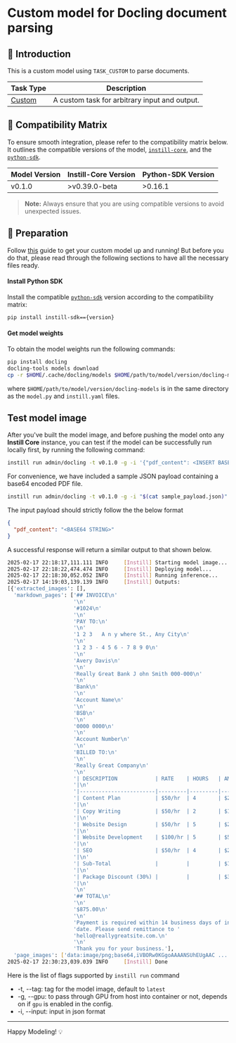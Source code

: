 # Custom model for Docling document parsing

## 📖 Introduction

This is a custom model using `TASK_CUSTOM` to parse documents.

| Task Type                                                    | Description                                   |
| ------------------------------------------------------------ | --------------------------------------------- |
| [Custom](https://www.instill.tech/docs/model/ai-task#custom) | A custom task for arbitrary input and output. |

## 🔄 Compatibility Matrix

To ensure smooth integration, please refer to the compatibility matrix below. It outlines the compatible versions of the model, [`instill-core`](https://github.com/instill-ai/instill-core), and the [`python-sdk`](https://github.com/instill-ai/python-sdk).

| Model Version | Instill-Core Version | Python-SDK Version |
| ------------- | -------------------- | ------------------ |
| v0.1.0        | >v0.39.0-beta        | >0.16.1            |

> **Note:** Always ensure that you are using compatible versions to avoid unexpected issues.

## 🚀 Preparation

Follow [this](../README.md) guide to get your custom model up and running! But before you do that, please read through the following sections to have all the necessary files ready.

#### Install Python SDK

Install the compatible [`python-sdk`](https://github.com/instill-ai/python-sdk) version according to the compatibility matrix:

```bash
pip install instill-sdk=={version}
```

#### Get model weights

To obtain the model weights run the following commands:

```bash
pip install docling
docling-tools models download
cp -r $HOME/.cache/docling/models $HOME/path/to/model/version/docling-models
```

where `$HOME/path/to/model/version/docling-models` is in the same directory as the `model.py` and `instill.yaml` files.

## Test model image

After you've built the model image, and before pushing the model onto any **Instill Core** instance, you can test if the model can be successfully run locally first, by running the following command:

```bash
instill run admin/docling -t v0.1.0 -g -i '{"pdf_content": <INSERT BASE64 STRING>}'
```

For convenience, we have included a sample JSON payload containing a base64 encoded PDF file.
```bash
instill run admin/docling -t v0.1.0 -g -i "$(cat sample_payload.json)"
```

The input payload should strictly follow the the below format

```json
{
  "pdf_content": "<BASE64 STRING>"
}
```

A successful response will return a similar output to that shown below.

```bash
2025-02-17 22:18:17,111.111 INFO     [Instill] Starting model image...
2025-02-17 22:18:22,474.474 INFO     [Instill] Deploying model...
2025-02-17 22:18:30,052.052 INFO     [Instill] Running inference...
2025-02-17 14:19:03,139.139 INFO     [Instill] Outputs:
[{'extracted_images': [],
  'markdown_pages': ['## INVOICE\n'
                     '\n'
                     '#1024\n'
                     '\n'
                     'PAY TO:\n'
                     '\n'
                     '1 2 3   A n y where St., Any City\n'
                     '\n'
                     '1 2 3 - 4 5 6 - 7 8 9 0\n'
                     '\n'
                     'Avery Davis\n'
                     '\n'
                     'Really Great Bank J ohn Smith 000-000\n'
                     '\n'
                     'Bank\n'
                     '\n'
                     'Account Name\n'
                     '\n'
                     'BSB\n'
                     '\n'
                     '0000 0000\n'
                     '\n'
                     'Account Number\n'
                     '\n'
                     'BILLED TO:\n'
                     '\n'
                     'Really Great Company\n'
                     '\n'
                     '| DESCRIPTION            | RATE    | HOURS   | AMOUNT    '
                     '|\n'
                     '|------------------------|---------|---------|-----------|\n'
                     '| Content Plan           | $50/hr  | 4       | $200.00   '
                     '|\n'
                     '| Copy Writing           | $50/hr  | 2       | $100.00   '
                     '|\n'
                     '| Website Design         | $50/hr  | 5       | $250.00   '
                     '|\n'
                     '| Website Development    | $100/hr | 5       | $500.00   '
                     '|\n'
                     '| SEO                    | $50/hr  | 4       | $200.00   '
                     '|\n'
                     '| Sub-Total              |         |         | $1,250.00 '
                     '|\n'
                     '| Package Discount (30%) |         |         | $375.00   '
                     '|\n'
                     '\n'
                     '## TOTAL\n'
                     '\n'
                     '$875.00\n'
                     '\n'
                     'Payment is required within 14 business days of invoice '
                     'date. Please send remittance to '
                     'hello@reallygreatsite.com.\n'
                     '\n'
                     'Thank you for your business.'],
  'page_images': ['data:image/png;base64,iVBORw0KGgoAAAANSUhEUgAAC ... ']}]
2025-02-17 22:30:23,039.039 INFO     [Instill] Done
```

Here is the list of flags supported by `instill run` command

- -t, --tag: tag for the model image, default to `latest`
- -g, --gpu: to pass through GPU from host into container or not, depends on if `gpu` is enabled in the config.
- -i, --input: input in json format

---

Happy Modeling! 💡